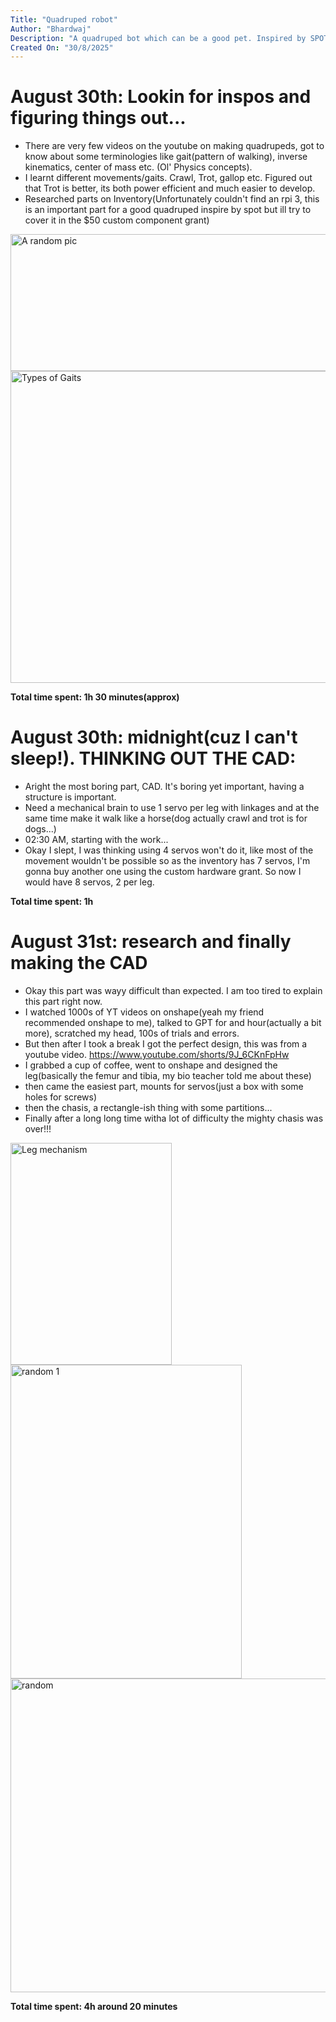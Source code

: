 ```yaml
---
Title: "Quadruped robot"
Author: "Bhardwaj"
Description: "A quadruped bot which can be a good pet. Inspired by SPOT"
Created On: "30/8/2025"
---
```


# August 30th: Lookin for inspos and figuring things out...

* There are very few videos on the youtube on making quadrupeds, got to know about some terminologies like gait(pattern of walking), inverse kinematics, center of mass etc. (Ol' Physics concepts).
* I learnt different movements/gaits. Crawl, Trot, gallop etc. Figured out that Trot is better, its both power efficient and much easier to develop.
* Researched parts on Inventory(Unfortunately couldn't find an rpi 3, this is an important part for a good quadruped inspire by spot but ill try to cover it in the $50 custom component grant)

<img width="651" height="219" alt="A random pic" src="https://github.com/user-attachments/assets/d7e2b269-3daf-4047-a7e3-1ac17e15dd29" />
<img width="1113" height="499" alt="Types of Gaits" src="https://github.com/user-attachments/assets/15c23991-15d7-4212-9997-eee259186d49" />


**Total time spent: 1h 30 minutes(approx)**


# August 30th: midnight(cuz I can't sleep!). THINKING OUT THE CAD:

* Aright the most boring part, CAD. It's boring yet important, having a structure is important.
* Need a mechanical brain to use 1 servo per leg with linkages and at the same time make it walk like a horse(dog actually crawl and trot is for dogs...)
* 02:30 AM, starting with the work...
* Okay I slept, I was thinking using 4 servos won't do it, like most of the movement wouldn't be possible so as the inventory has 7 servos, I'm gonna buy another one using the custom hardware grant. So now I would have 8 servos, 2 per leg.

**Total time spent: 1h**

# August 31st: research and finally making the CAD

* Okay this part was wayy difficult than expected. I am too tired to explain this part right now.
* I watched 1000s of YT videos on onshape(yeah my friend recommended onshape to me), talked to GPT for and hour(actually a bit more), scratched my head, 100s of trials and errors.
* But then after I took a break I got the perfect design, this was from a youtube video. https://www.youtube.com/shorts/9J_6CKnFpHw
* I grabbed a cup of coffee, went to onshape and designed the leg(basically the femur and tibia, my bio teacher told me about these)
* then came the easiest part, mounts for servos(just a box with some holes for screws)
* then the chasis, a rectangle-ish thing with some partitions...
* Finally after a long long time witha  lot of difficulty the mighty chasis was over!!!

<img width="258" height="355" alt="Leg mechanism" src="https://github.com/user-attachments/assets/5e09d89f-75de-4c36-9da8-31f696699bee" />
<img width="370" height="502" alt="random 1" src="https://github.com/user-attachments/assets/9d5f02e4-c48e-4d89-a043-67412982140e" />
<img width="571" height="502" alt="random" src="https://github.com/user-attachments/assets/6c8b34fe-a1c0-41d0-811a-96e29d5ae16e" />


**Total time spent: 4h around 20 minutes**
